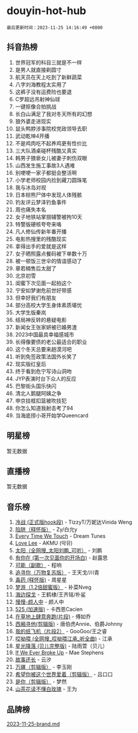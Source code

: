 # douyin-hot-hub

`最后更新时间：2023-11-25 14:16:49 +0800`

## 抖音热榜

1. 世界冠军的科目三就是不一样
1. 是男人就直接剃圆寸
1. 航天员在天上吃到了新鲜蔬菜
1. 八字刘海教程太实用了
1. 这裤子没有运费险也要退
1. C罗超远吊射神仙球
1. 一键抠像合拍挑战
1. 长白山满足了我对冬天所有的幻想
1. 狼外婆走进现实
1. 鼠头鸭脖涉事院校党政领导去职
1. 武动乾坤4开播
1. 不是鸡肉吃不起养鸡更有性价比
1. 三大队酒桌碰杯残酷又真实
1. 韩男子猥亵女儿被妻子刺伤双眼
1. 山西发生施工事故3人遇难
1. 别哽哽一家子都挺会整活啊
1. 小学老师校园内捡到藏刀圆珠笔
1. 我与冰岛对视
1. 日本棕熊尸体中发现人体残骸
1. 钓友评云梦泽钓鱼事件
1. 周也痛失本名
1. 女子地铁站掌掴辅警被拘10天
1. 特警版硬核夸夸来咯
1. 凡人修仙传新年番开播
1. 电影热搜里的残酷现实
1. 拿得出手的爱就是这样
1. 女子晒照露点餐码被下单数十万
1. 被一顿饭三世伞的情谊感动了
1. 章若楠售后太甜了
1. 北京初雪
1. 闺蜜下次见面一起拍这个
1. 宁安如梦谢危前世好带感
1. 但幸好我们有朋友
1. 部分高校大学生身体素质堪忧
1. 大学生版秦岚
1. 结局神反转的悬疑电影
1. 新闻女王张家妍被已婚男渣
1. 2023中国最具幸福感城市
1. 长得像要债的老公最适合的职业
1. 这个冬天总要来趟漠河吧
1. 听到免签政策法国外长笑了
1. 现实版红皇后
1. 终于看到危宁写诗山洞吻
1. JYP表演时台下众人的反应
1. 巴黎街头国乐快闪
1. 清北人鹅腿阿姨之争
1. 申京挂框扣篮被吹技犯
1. 你怎么知道我射击考了94
1. 当海底捞小哥开始学Queencard

## 明星榜

暂无数据

## 直播榜

暂无数据

## 音乐榜

1. [冷战 (正式版hook段)](https://sf6-cdn-tos.douyinstatic.com/obj/tos-cn-ve-2774/oMuEoiBasWApEMVDgNiI8VAByNmwo5J0pyf8Yx) - TizzyT/万妮达Vinida Weng
1. [陷阱（释怀版）](https://sf6-cdn-tos.douyinstatic.com/obj/tos-cn-ve-2774/oE8C21LeZrzKLDFfQYgMzx4GAIHageG5IzayY7) - Zy/白允y
1. [Every Time We Touch](https://sf6-cdn-tos.douyinstatic.com/obj/tos-cn-ve-2774/ogN6lUKQeBBfEVhIOMikG1CcJjugxk1tztZyhP) - Dream Tunes
1. [Love Lee](https://sf6-cdn-tos.douyinstatic.com/obj/tos-cn-ve-2774/o05GbkJGbCBTdDnMtB0fwOYgkeZp23vrWQDQBS) - AKMU (악뮤)
1. [太阳（全网搜_太阳刘鹏_可听）](https://sf6-cdn-tos.douyinstatic.com/obj/tos-cn-ve-2774/ogWbyIQnlBFImVbeDocRdCIYtBHlbJXgfZMvgz) - 刘鹏
1. [有你在 (第一次见面你的开场白)](https://sf3-cdn-tos.douyinstatic.com/obj/tos-cn-ve-2774/oAthrQ3ClJBfI57uBoFEgNDYtNCZ0TSYQQfxQ0) - 赵露思
1. [可能（副歌）](https://sf3-cdn-tos.douyinstatic.com/obj/tos-cn-ve-2774/cde1731888894259b333569393c2fb51) - 程响
1. [追寻你（万物复苏版）](https://sf6-cdn-tos.douyinstatic.com/obj/tos-cn-ve-2774/oYeAZJsbjIDit9APmBg8u6uDUQnHmoCf3gbo74) - 王天戈/川青
1. [毒药 (释怀版)](https://sf3-cdn-tos.douyinstatic.com/obj/tos-cn-ve-2774/oYILMEAzspdZBIzy4frJNB8ZHPHWAhiwowd4Ad) - 周星星
1. [梦游（1.2倍甜蜜版）](https://sf6-cdn-tos.douyinstatic.com/obj/tos-cn-ve-2774/o4gyAUm8hwufoEABmwVIiQtHsFuGzAEEWtNMzo) - 补菜Nveg
1. [海边探戈](https://sf3-cdn-tos.douyinstatic.com/obj/tos-cn-ve-2774/os9gE0VQCGqt6VQkZDyBBYvfSDY0QFe3vVmubn) - 王鹤棣/王齐铭/朴鲨
1. [慢慢-颜人中](https://sf6-cdn-tos.douyinstatic.com/obj/tos-cn-ve-2774/ocjHNfBXdBxQNC8ZGAeoLMFTUgtBg8bkExunDC) - 颜人中
1. [525 (加速版)](https://sf3-cdn-tos.douyinstatic.com/obj/tos-cn-ve-2774/oIfKCtqfDyP8Vc9FpAPgWMyezT6LnDT1abRwGg) - 卡西恩Cacien
1. [在草地上肆意奔跑(片段)](https://sf6-cdn-tos.douyinstatic.com/obj/tos-cn-ve-2774/8831d494742f45dabdfa8adb8b817259) - 傅如乔
1. [西厢寻他(剪辑版)](https://sf3-cdn-tos.douyinstatic.com/obj/tos-cn-ve-2774/oUsAVfAQKlRNxEv5qxvIB8o5qmIWUcXbzJKJhw) - 唐伯虎Annie、伯爵Johnny
1. [我的纸飞机（片段2）](https://sf3-cdn-tos.douyinstatic.com/obj/tos-cn-ve-2774/oM2ZrKcg2CD5AeRB2gkeXOFB1IxAGJdZPazYHf) - GooGoo/王之睿
1. [哎呦喂 (全网搜_哎呦喂江承_听全曲)](https://sf3-cdn-tos.douyinstatic.com/obj/tos-cn-ve-2774/o0uEo63ECfIFdmwKF5HMzF1FCfItHEagDDeCAL) - 江承
1. [星光降落 (贝儿完整版)](https://sf3-cdn-tos.douyinstatic.com/obj/tos-cn-ve-2774/okwB9hAwyAtsFFkFBzAX1hOOfQuIoMNs0W2Mwr) - 陆雨萱（贝儿）
1. [If We Ever Broke Up](https://sf3-cdn-tos.douyinstatic.com/obj/tos-cn-ve-2774/o8onj5HDk0ImtBmO0URBfeyCDXQJMYkQ1gb8Zy) - Mae Stephens
1. [故事还长](https://sf3-cdn-tos.douyinstatic.com/obj/tos-cn-ve-2774/30a26758c8594f0ab81ac675c33ee2c5) - 云汐
1. [万疆（剪辑版）](https://sf3-cdn-tos.douyinstatic.com/obj/tos-cn-ve-2774/ooG7oVgFlDTelKCjCsTTobQvbdtj1BBQXnfZd8) - 李玉刚
1. [希望你被这个世界爱着（剪辑版）](https://sf6-cdn-tos.douyinstatic.com/obj/tos-cn-ve-2774/oo4H3BfEygN7l7bQaMBOZHCQ1eI4FqtED5skQ2) - 吕口口
1. [是你（剪辑版）](https://sf6-cdn-tos.douyinstatic.com/obj/tos-cn-ve-2774/46019dae783c4c969944217fe1cfafc4) - 梦然
1. [山茶花读不懂白玫瑰](https://sf3-cdn-tos.douyinstatic.com/obj/tos-cn-ve-2774/osfn8B7DktrRHEPJgPCfDbw7QDQEkwC16BxZg9) - 王为

## 品牌榜

[2023-11-25-brand.md](2023-11-25-brand.md)
